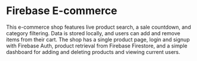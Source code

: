 # Firebase E-commerce

This e-commerce shop features live product search, a sale countdown, and category filtering. Data is stored locally, and users can add and remove items from their cart. The shop has a single product page, login and signup with Firebase Auth, product retrieval from Firebase Firestore, and a simple dashboard for adding and deleting products and viewing current users.
